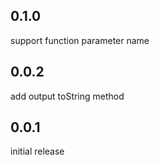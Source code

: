 ## 0.1.0

support function parameter name

## 0.0.2

add output toString method

## 0.0.1

initial release
